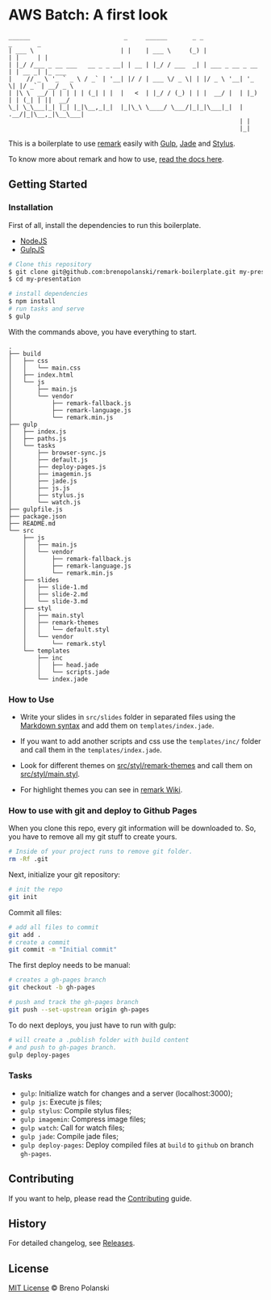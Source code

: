 # AWS Batch: A first look
```
______                          _     ______       _ _                 _       _       
| ___ \                        | |    | ___ \     (_) |               | |     | |      
| |_/ /___ _ __ ___   __ _ _ __| | __ | |_/ / ___  _| | ___ _ __ _ __ | | __ _| |_ ___ 
|    // _ \ '_ ` _ \ / _` | '__| |/ / | ___ \/ _ \| | |/ _ \ '__| '_ \| |/ _` | __/ _ \
| |\ \  __/ | | | | | (_| | |  |   <  | |_/ / (_) | | |  __/ |  | |_) | | (_| | ||  __/
\_| \_\___|_| |_| |_|\__,_|_|  |_|\_\ \____/ \___/|_|_|\___|_|  | .__/|_|\__,_|\__\___|
                                                                | |                    
                                                                |_|                    

```

This is a boilerplate to use [remark](https://github.com/gnab/remark) easily with [Gulp](http://gulpjs.com/), [Jade](http://jade-lang.com/) and [Stylus](http://learnboost.github.io/stylus/).

To know more about remark and how to use, [read the docs here](https://github.com/gnab/remark/wiki).

## Getting Started

### Installation

First of all, install the dependencies to run this boilerplate.

- [NodeJS](http://nodejs.org/)
- [GulpJS](http://gulpjs.com/)

```sh
# Clone this repository
$ git clone git@github.com:brenopolanski/remark-boilerplate.git my-presentation
$ cd my-presentation

# install dependencies
$ npm install
# run tasks and serve
$ gulp
```
With the commands above, you have everything to start.

```
.
├── build
│   ├── css
│   │   └── main.css
│   ├── index.html
│   └── js
│       ├── main.js
│       └── vendor
│           ├── remark-fallback.js
│           ├── remark-language.js
│           └── remark.min.js
├── gulp
│   ├── index.js
│   ├── paths.js
│   └── tasks
│       ├── browser-sync.js
│       ├── default.js
│       ├── deploy-pages.js
│       ├── imagemin.js
│       ├── jade.js
│       ├── js.js
│       ├── stylus.js
│       └── watch.js
├── gulpfile.js
├── package.json
├── README.md
└── src
    ├── js
    │   ├── main.js
    │   └── vendor
    │       ├── remark-fallback.js
    │       ├── remark-language.js
    │       └── remark.min.js
    ├── slides
    │   ├── slide-1.md
    │   ├── slide-2.md
    │   └── slide-3.md
    ├── styl
    │   ├── main.styl
    │   ├── remark-themes
    │   │   └── default.styl
    │   └── vendor
    │       └── remark.styl
    └── templates
        ├── inc
        │   ├── head.jade
        │   └── scripts.jade
        └── index.jade

```

### How to Use

- Write your slides in `src/slides` folder in separated files using the [Markdown syntax](https://github.com/gnab/remark/wiki/Markdown) and add them on `templates/index.jade`.

- If you want to add another scripts and css use the `templates/inc/` folder and call them in the  `templates/index.jade`.

- Look for different themes on [src/styl/remark-themes](https://github.com/brenopolanski/remark-boilerplate/tree/master/src/styl/remark-themes) and call them on [src/styl/main.styl](https://github.com/brenopolanski/remark-boilerplate/blob/master/src/styl/main.styl). 

- For highlight themes you can see in [remark Wiki](https://github.com/gnab/remark/wiki/Configuration#highlighting).

### How to use with git and deploy to Github Pages

When you clone this repo, every git information will be downloaded to. So, you have to remove all my git stuff to create yours.

```sh
# Inside of your project runs to remove git folder.
rm -Rf .git
```

Next, initialize your git repository:

```sh
# init the repo
git init
```

Commit all files:

```sh
# add all files to commit
git add .
# create a commit
git commit -m "Initial commit"
```

The first deploy needs to be manual:

```sh
# creates a gh-pages branch
git checkout -b gh-pages

# push and track the gh-pages branch
git push --set-upstream origin gh-pages
```

To do next deploys, you just have to run with gulp:

```sh
# will create a .publish folder with build content
# and push to gh-pages branch.
gulp deploy-pages
```

### Tasks

- `gulp`: Initialize watch for changes and a server (localhost:3000);
- `gulp js`: Execute js files;
- `gulp stylus`: Compile stylus files;
- `gulp imagemin`: Compress image files;
- `gulp watch`: Call for watch files;
- `gulp jade`: Compile jade files;
- `gulp deploy-pages`: Deploy compiled files at `build` to `github` on branch `gh-pages`.

## Contributing

If you want to help, please read the [Contributing](https://github.com/brenopolanski/remark-boilerplate/blob/master/CONTRIBUTING.md) guide.

## History

For detailed changelog, see [Releases](https://github.com/brenopolanski/remark-boilerplate/releases).

## License

[MIT License](http://brenopolanski.mit-license.org/) © Breno Polanski
